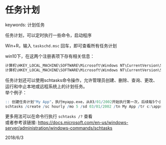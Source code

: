 # 任务计划

keywords: 计划任务  

任务计划，可以定时执行一些命令，启动程序  

Win+R，输入 `taskschd.msc` 回车，即可查看所有任务计划  

win10下，在这两个注册表项下存有相关信息：  
```r
计算机\HKEY_LOCAL_MACHINE\SOFTWARE\Microsoft\Windows NT\CurrentVersion\Schedule\TaskCache\Tree
计算机\HKEY_LOCAL_MACHINE\SOFTWARE\Microsoft\Windows NT\CurrentVersion\Schedule\TaskCache\Tasks
```

任务计划还可以使用schtasks命令操作，允许管理员创建、删除、查询、更改、运行和中止本地或远程系统上的计划任务。  
举个例子：  
```r
:: 创建任务计划"My App"，执行myapp.exe，从03/01/2002开始执行第一次，后续每5个小时执行一次
schtasks /create /sc hourly /mo 5 /sd 03/01/2002 /tn My App /tr c:\apps\myapp.exe
```
更多用法可以在命令行执行 `schtasks /?` 查看  
或者参考该链接: https://docs.microsoft.com/en-us/windows-server/administration/windows-commands/schtasks  


2018/6/3  
